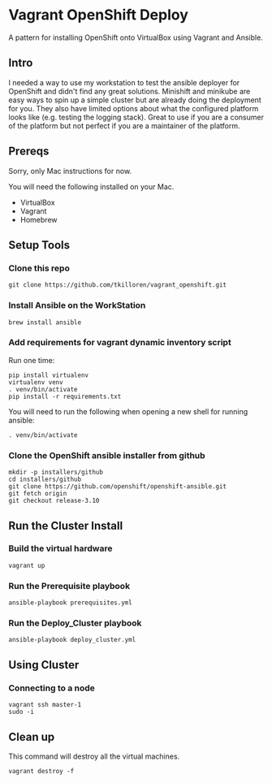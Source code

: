 Vagrant OpenShift Deploy
========================

A pattern for installing OpenShift onto VirtualBox using Vagrant and Ansible.

Intro
-----

I needed a way to use my workstation to test the ansible deployer for OpenShift and didn't find any great solutions.
Minishift and minikube are easy ways to spin up a simple cluster but are already doing the deployment for you.  They also have limited options about what the configured platform looks like (e.g. testing the logging stack).  Great to use if you are a consumer of the platform but not perfect if you are a maintainer of the platform.


Prereqs
-------

Sorry, only Mac instructions for now.

You will need the following installed on your Mac.
* VirtualBox
* Vagrant
* Homebrew


Setup Tools
-----------

### Clone this repo

```shell
git clone https://github.com/tkilloren/vagrant_openshift.git
```

### Install Ansible on the WorkStation

```shell
brew install ansible
```

### Add requirements for vagrant dynamic inventory script

Run one time:
```shell
pip install virtualenv
virtualenv venv
. venv/bin/activate
pip install -r requirements.txt
```

You will need to run the following when opening a new shell for running ansible:
```shell
. venv/bin/activate
```

### Clone the OpenShift ansible installer from github

```shell
mkdir -p installers/github
cd installers/github
git clone https://github.com/openshift/openshift-ansible.git
git fetch origin
git checkout release-3.10
```


Run the Cluster Install
-----------------------

### Build the virtual hardware

```shell
vagrant up
```

### Run the Prerequisite playbook

```shell
ansible-playbook prerequisites.yml
```

### Run the Deploy_Cluster playbook

```shell
ansible-playbook deploy_cluster.yml
```


Using Cluster
------------

### Connecting to a node

```shell
vagrant ssh master-1
sudo -i
```

Clean up
--------

This command will destroy all the virtual machines.
```shell
vagrant destroy -f
```
